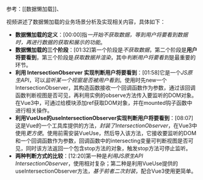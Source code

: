 参考：[[数据懒加载]]、

视频讲述了数据懒加载的业务场景分析及实现相关内容，具体如下：

- **数据懒加载的定义**：[00:00]指*一开始不获取数据，等到用户将要看到数据时，再进行数据的获取和展示的功能*。
- **数据懒加载的三个阶段**：[01:32]第一个阶段是*不获取数据*，第二个阶段是**用户将要看到**，第三个阶段是*获取数据并渲染*，其中*判断用户将要看到*是最重要的环节。
- **利用 IntersectionObserver 实现判断用户将要看到**：[01:58]它是一个*JS原生API*，可以*监听某一个视窗是否被用户看到*。使用时先new一个IntersectionObserver，其构造函数接收一个回调函数作为参数，通过该回调函数判断视图是否可见，再利用实例的observe方法传入要监听的DOM对象。在Vue3中，可通过给模块添加ref获取DOM对象，并在mounted钩子函数中进行相关操作。
- **利用VueUse的useIntersectionObserver实现判断用户将要看到**：[08:07]这是Vue的一个工具库提供的方法，*封装了IntersectionObserver*，在Vue3中使用*更方便*。使用前需安装VueUse，然后导入该方法，它接收要监听的DOM和一个回调函数作为参数，回调函数中的intersecting变量可判断视图是否可见，同时该方法返回一个包含stop方法的对象，触发stop方法可停止监听。
- **两种判断方式的比较**：[12:20]第一种是*利用JS原生API IntersectionObserver*，使用相对复杂；第二种是利用VueUse提供的useIntersectionObserver方法，*基于前者二次封装*，配合Vue3使用更简单。